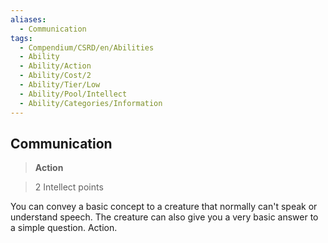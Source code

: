 ```yaml
---
aliases:
  - Communication
tags:
  - Compendium/CSRD/en/Abilities
  - Ability
  - Ability/Action
  - Ability/Cost/2
  - Ability/Tier/Low
  - Ability/Pool/Intellect
  - Ability/Categories/Information
---
```

    
      
## Communication      
>**Action**      
>2 Intellect points    
      
You can convey a basic concept to a creature that normally can't speak or understand speech. The creature can also give you a very basic answer to a simple question. Action.